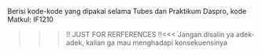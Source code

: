 Berisi kode-kode yang dipakai selama Tubes dan Praktikum Daspro, kode Matkul: IF1210
>>>!! JUST FOR RERFERENCES !!<<<
Jangan disalin ya adek-adek, kalian ga mau menghadapi konsekuensinya
